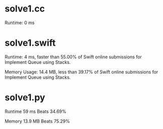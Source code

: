 # solve1.cc 

Runtime: 0 ms

# solve1.swift

Runtime: 4 ms, faster than 55.00% of Swift online submissions for Implement Queue using Stacks.

Memory Usage: 14.4 MB, less than 39.17% of Swift online submissions for Implement Queue using Stacks.

# solve1.py

Runtime 59 ms Beats 34.69%

Memory 13.9 MB Beats 75.29%
